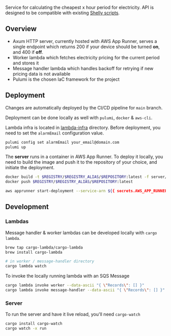 Service for calculating the cheapest x hour period for electricity. API is designed to be compatible with existing [Shelly scripts](https://spot-hinta.fi/shelly-skriptien-esittely/).

## Overview

- Axum HTTP server, currently hosted with AWS App Runner, serves a single endpoint which returns 200 if your device should be turned **on**, and 400 if **off**.
- Worker lambda which fetches electricity pricing for the current period and stores it
- Message handler lambda which handles backoff for retrying if new pricing data is not available
- Pulumi is the chosen IaC framework for the project

## Deployment

Changes are automatically deployed by the CI/CD pipeline for `main` branch.

Deployment can be done locally as well with `pulumi`, `docker` & `aws-cli`.

Lambda infra is located in [lambda-infra](lambda-infra/index.ts) directory. Before deployment, you need to set the `alarmEmail` configuration value.

```bash
pulumi config set alarmEmail your_email@domain.com
pulumi up
```

The **server** runs in a container in AWS App Runner. To deploy it locally, you need to build the image and push it to the repository of your choice, and initiate the deployment.

```bash
docker build -t $REGISTRY/$REGISTRY_ALIAS/$REPOSITORY:latest -f server/Dockerfile .
docker push $REGISTRY/$REGISTRY_ALIAS/$REPOSITORY:latest

aws apprunner start-deployment --service-arn ${{ secrets.AWS_APP_RUNNER_ARN }}
```

## Development

### Lambdas

Message handler & worker lambdas can be developed locally with `cargo lambda`.

```bash
brew tap cargo-lambda/cargo-lambda
brew install cargo-lambda

# in worker / message-handler directory
cargo lambda watch
```

To invoke the locally running lambda with an SQS Message

```bash
cargo lambda invoke worker --data-ascii "{ \"Records\": [] }"
cargo lambda invoke message-handler --data-ascii "{ \"Records\": [] }"
```

### Server

To run the server and have it live reload, you'll need `cargo-watch`

```bash
cargo install cargo-watch
cargo watch -x run
```
